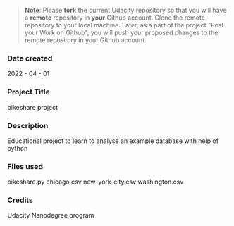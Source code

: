 >**Note**: Please **fork** the current Udacity repository so that you will have a **remote** repository in **your** Github account. Clone the remote repository to your local machine. Later, as a part of the project "Post your Work on Github", you will push your proposed changes to the remote repository in your Github account.

### Date created
2022 - 04 - 01

### Project Title
bikeshare project

### Description
Educational project to learn to analyse an example database with help of python

### Files used
bikeshare.py
chicago.csv
new-york-city.csv
washington.csv

### Credits
Udacity Nanodegree program

